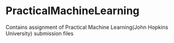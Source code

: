 # PracticalMachineLearning
Contains assignment of Practical Machine Learning(John Hopkins University) submission files
